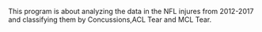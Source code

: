This program is about analyzing the data in the NFL injures from 2012-2017 and classifying them by Concussions,ACL Tear and MCL Tear.
